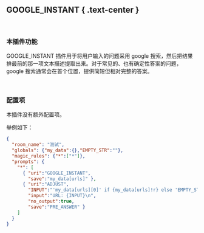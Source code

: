 GOOGLE_INSTANT { .text-center }
---------------

&nbsp;

### 本插件功能

GOOGLE_INSTANT 插件用于将用户输入的问题采用 google 搜索，然后把结果排最前的那一项文本描述提取出来。对于常见的、也有确定性答案的问题，google 搜索通常会在首个位置，提供简短但相对完整的答案。

&nbsp;

### 配置项

本插件没有额外配置项。

举例如下：

``` json
{
  "room_name": "测试",
  "globals": {"my_data":{},"EMPTY_STR":""},
  "magic_rules": {"*":["*"]},
  "prompts": {
    "*": [
      { "uri":"GOOGLE_INSTANT",
        "save":"my_data[urls]" },
      { "uri":"ADJUST",
        "INPUT":"'my_data[urls][0]' if {my_data[urls]!r} else 'EMPTY_STR'",
        "input":"URL: {INPUT}\n",
        "no_output":true,
        "save":"PRE_ANSWER" }
    ]
  }
}
```
